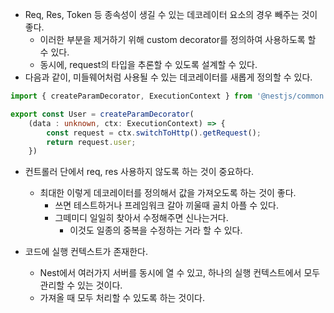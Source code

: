 - Req, Res, Token 등 종속성이 생길 수 있는 데코레이터 요소의 경우 빼주는 것이 좋다.
	- 이러한 부분을 제거하기 위해 custom decorator를 정의하여 사용하도록 할 수 있다.
	- 동시에, request의 타입을 추론할 수 있도록 설계할 수 있다.
- 다음과 같이, 미들웨어처럼 사용될 수 있는 데코레이터를 새롭게 정의할 수 있다.

```ts
import { createParamDecorator, ExecutionContext } from '@nestjs/common'

export const User = createParamDecorator(
    (data : unknown, ctx: ExecutionContext) => {
        const request = ctx.switchToHttp().getRequest();
        return request.user;
    })
```
- 컨트롤러 단에서 req, res 사용하지 않도록 하는 것이 중요하다.
	- 최대한 이렇게 데코레이터를 정의해서 값을 가져오도록 하는 것이 좋다.
		- 쓰면 테스트하거나 프레임워크 갈아 끼울때 골치 아플 수 있다.
		- 그떼미디 일일히 찾아서 수정해주면 신나는거다.
			- 이것도 일종의 중복을 수정하는 거라 할 수 있다.

- 코드에 실행 컨텍스트가 존재한다.
	- Nest에서 여러가지 서버를 동시에 열 수 있고, 하나의 실행 컨텍스트에서 모두 관리할 수 있는 것이다.
	- 가져올 때 모두 처리할 수 있도록 하는 것이다.